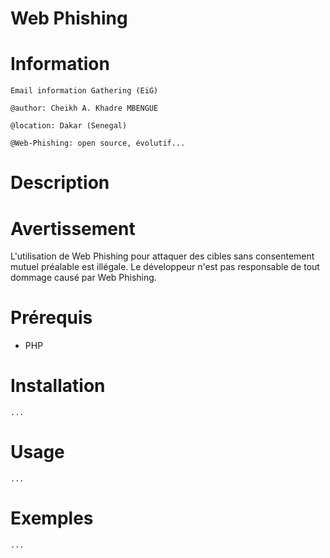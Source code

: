 Web Phishing
============


Information
===========
```
Email information Gathering (EiG)

@author: Cheikh A. Khadre MBENGUE

@location: Dakar (Senegal)

@Web-Phishing: open source, évolutif...
```

Description
===========


Avertissement
=============
L'utilisation de Web Phishing pour attaquer des cibles sans consentement mutuel préalable est illégale. Le développeur n'est pas responsable de tout dommage causé par Web Phishing.

Prérequis
=========

* PHP

Installation
============

```
...
```

Usage
=====

```
...

```

Exemples
========

```
...
```
